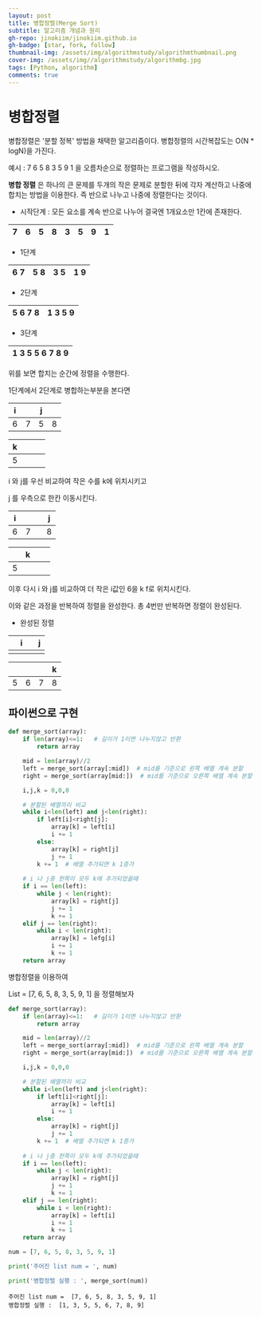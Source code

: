 ```yaml
---
layout: post
title: 병합정렬(Merge Sort)
subtitle: 알고리즘 개념과 원리
gh-repo: jinokiim/jinokiim.github.io
gh-badge: [star, fork, follow]
thumbnail-img: /assets/img/algorithmstudy/algorithmthumbnail.png
cover-img: /assets/img//algorithmstudy/algorithmbg.jpg
tags: [Python, algorithm]
comments: true
---
```


# 병합정렬

병합정렬은 '분할 정복' 방법을 채택한 알고리즘이다. 병합정렬의 시간복잡도는 O(N * logN)을 가진다.

예시 : 7 6 5 8 3 5 9 1 을 오름차순으로 정렬하는 프로그램을 작성하시오.

**병합 정렬** 은 하나의 큰 문제를 두개의 작은 문제로 분할한 뒤에 각자 계산하고 나중에 합치는 방법을 이용한다. 즉 반으로 나누고 나중에 정렬한다는 것이다.



* 시작단계 : 모든 요소를 계속 반으로 나누어 결국엔 1개요소만 1칸에 존재한다.  
  
|  7   |  6   |  5   |  8   |  3   |  5   |  9   |  1   |
| :--: | :--: | :--: | :--: | :--: | :--: | :--: | :--: |
  

* 1단계
    
  
| 6    7 | 5    8 | 3    5 | 1    9 |
| :----: | :----: | :----: | :----: |
    
    
* 2단계  
  
    
| 5   6    7    8 | 1       3      5      9 |
| :-------------: | :---------------------: |
    
      
* 3단계  
  
    
| 1    3    5    5    6    7    8    9 |  
| :----------------------------------: |
  
    
 

위를 보면 합치는 순간에 정렬을 수행한다.

1단계에서 2단계로 병합하는부분을 본다면

| i    |      | j    |      |
| ---- | ---- | ---- | ---- |
| 6    | 7    | 5    | 8    |

| k    |      |      |      |
| ---- | ---- | ---- | ---- |
| 5    |      |      |      |

i 와 j를 우선 비교하여 작은 수를 k에 위치시키고

j 를 우측으로 한칸 이동시킨다.

| i    |      |      | j    |
| ---- | ---- | ---- | ---- |
| 6    | 7    |      | 8    |

|      | k    |      |      |
| ---- | ---- | ---- | ---- |
| 5    |      |      |      |

이후 다시 i 와 j를 비교하여 더 작은 i값인 6을 k f로 위치시킨다.

이와 같은 과정을 반복하여 정렬을 완성한다. 총 4번만 반복하면 정렬이 완성된다.

* 완성된 정렬

|      | i    |      | j    |
| ---- | ---- | ---- | ---- |
|      |      |      |      |

|      |      |      | k    |
| ---- | ---- | ---- | ---- |
| 5    | 6    | 7    | 8    |



## 파이썬으로 구현

```python
def merge_sort(array):
    if len(array)<=1:   # 길이가 1이면 나누지않고 반환
        return array

    mid = len(array)//2
    left = merge_sort(array[:mid])  # mid를 기준으로 왼쪽 배열 계속 분할
    right = merge_sort(array[mid:])  # mid를 기준으로 오른쪽 배열 계속 분할

    i,j,k = 0,0,0

    # 분할된 배열끼리 비교
    while i<len(left) and j<len(right):
        if left[i]<right[j]:
            array[k] = left[i]
            i += 1
        else:
            array[k] = right[j]
            j += 1
        k += 1  # 배열 추가되면 k 1증가
    
    # i 나 j중 한쪽이 모두 k에 추가되었을때
    if i == len(left):
        while j < len(right):
            array[k] = right[j]
            j += 1
            k += 1
    elif j == len(right):
        while i < len(right):
            array[k] = lefg[i]
            i += 1
            k += 1
    return array
```

병합정렬을 이용하여 

List = [7, 6, 5, 8, 3, 5, 9, 1] 을 정렬해보자

```python
def merge_sort(array):
    if len(array)<=1:   # 길이가 1이면 나누지않고 반환
        return array

    mid = len(array)//2
    left = merge_sort(array[:mid])  # mid를 기준으로 왼쪽 배열 계속 분할
    right = merge_sort(array[mid:])  # mid를 기준으로 오른쪽 배열 계속 분할

    i,j,k = 0,0,0

    # 분할된 배열끼리 비교
    while i<len(left) and j<len(right):
        if left[i]<right[j]:
            array[k] = left[i]
            i += 1
        else:
            array[k] = right[j]
            j += 1
        k += 1  # 배열 추가되면 k 1증가
    
    # i 나 j중 한쪽이 모두 k에 추가되었을때
    if i == len(left):
        while j < len(right):
            array[k] = right[j]
            j += 1
            k += 1
    elif j == len(right):
        while i < len(right):
            array[k] = left[i]
            i += 1
            k += 1
    return array

num = [7, 6, 5, 8, 3, 5, 9, 1]

print('주어진 list num = ', num)

print('병합정렬 실행 : ', merge_sort(num))
```

```
주어진 list num =  [7, 6, 5, 8, 3, 5, 9, 1]
병합정렬 실행 :  [1, 3, 5, 5, 6, 7, 8, 9]
```
